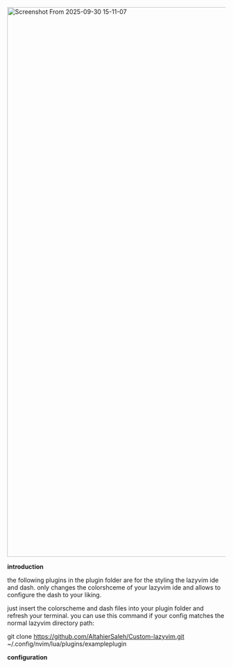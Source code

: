 <img width="1833" height="1268" alt="Screenshot From 2025-09-30 15-11-07" src="https://github.com/user-attachments/assets/59f39448-a5f7-487f-bafd-866086af2cc1" />

**introduction**

the following plugins in the plugin folder are for the styling the lazyvim ide and dash.
only changes the colorshceme of your lazyvim ide and allows to configure the dash to your liking.

just insert the colorscheme and dash files into your plugin folder and refresh your terminal.
you can use this command if your config matches the normal lazyvim directory path:

git clone https://github.com/AltahierSaleh/Custom-lazyvim.git ~/.config/nvim/lua/plugins/exampleplugin

**configuration**

